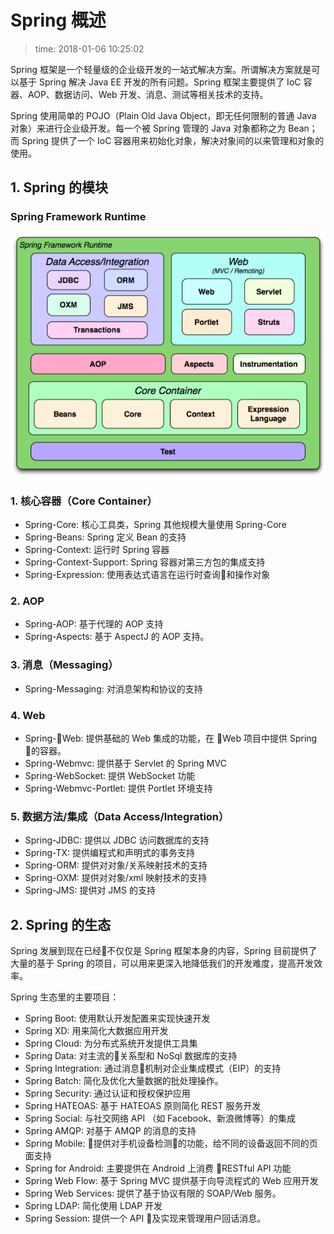 # Spring 概述
>time: 2018-01-06 10:25:02

Spring 框架是一个轻量级的企业级开发的一站式解决方案。所谓解决方案就是可以基于 Spring 解决 Java EE 开发的所有问题。Spring 框架主要提供了 IoC 容器、AOP、数据访问、Web 开发、消息、测试等相关技术的支持。

Spring 使用简单的 POJO（Plain Old Java Object，即无任何限制的普通 Java 对象）来进行企业级开发。每一个被 Spring 管理的 Java 对象都称之为 Bean；而 Spring 提供了一个 IoC 容器用来初始化对象，解决对象间的以来管理和对象的使用。

## 1. Spring 的模块

### Spring Framework Runtime
![](./.images/spring-framework-runtime.png)

### 1. 核心容器（Core Container）
* Spring-Core: 核心工具类，Spring 其他规模大量使用 Spring-Core
* Spring-Beans: Spring 定义 Bean 的支持
* Spring-Context: 运行时 Spring 容器
* Spring-Context-Support: Spring 容器对第三方包的集成支持
* Spring-Expression: 使用表达式语言在运行时查询和操作对象
### 2. AOP
* Spring-AOP: 基于代理的 AOP 支持
* Spring-Aspects: 基于 AspectJ 的 AOP 支持。
### 3. 消息（Messaging）
* Spring-Messaging: 对消息架构和协议的支持
### 4. Web
* Spring-Web: 提供基础的 Web 集成的功能，在 Web 项目中提供 Spring 的容器。
* Spring-Webmvc: 提供基于 Servlet 的 Spring MVC
* Spring-WebSocket: 提供 WebSocket 功能
* Spring-Webmvc-Portlet: 提供 Portlet 环境支持
### 5. 数据方法/集成（Data Access/Integration）
* Spring-JDBC: 提供以 JDBC 访问数据库的支持
* Spring-TX: 提供编程式和声明式的事务支持
* Spring-ORM: 提供对对象/关系映射技术的支持
* Spring-OXM: 提供对对象/xml 映射技术的支持
* Spring-JMS: 提供对 JMS 的支持

## 2. Spring 的生态
Spring 发展到现在已经不仅仅是 Spring 框架本身的内容，Spring 目前提供了大量的基于 Spring 的项目，可以用来更深入地降低我们的开发难度，提高开发效率。

Spring 生态里的主要项目：
* Spring Boot: 使用默认开发配置来实现快速开发
* Spring XD: 用来简化大数据应用开发
* Spring Cloud: 为分布式系统开发提供工具集
* Spring Data: 对主流的关系型和 NoSql 数据库的支持
* Spring Integration: 通过消息机制对企业集成模式（EIP）的支持
* Spring Batch: 简化及优化大量数据的批处理操作。
* Spring Security: 通过认证和授权保护应用
* Spring HATEOAS: 基于 HATEOAS 原则简化 REST 服务开发
* Spring Social: 与社交网络 API （如 Facebook、新浪微博等）的集成
* Spring AMQP: 对基于 AMQP 的消息的支持
* Spring Mobile: 提供对手机设备检测的功能，给不同的设备返回不同的页面支持
* Spring for Android: 主要提供在 Android 上消费 RESTful API 功能
* Spring Web Flow: 基于 Spring MVC 提供基于向导流程式的 Web 应用开发
* Spring Web Services: 提供了基于协议有限的 SOAP/Web 服务。
* Spring LDAP: 简化使用 LDAP 开发
* Spring Session: 提供一个 API 及实现来管理用户回话消息。